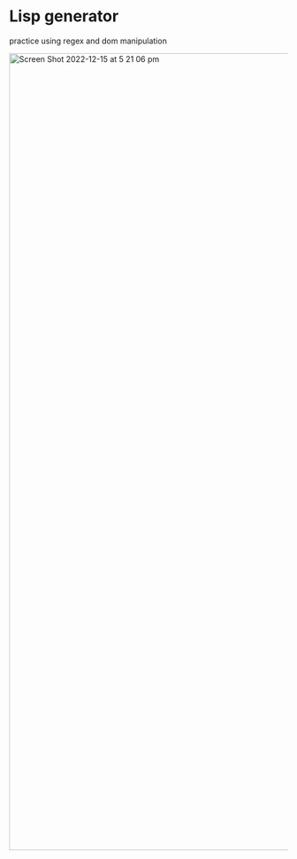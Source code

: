 # Lisp generator
 practice using regex and dom manipulation

<img width="1440" alt="Screen Shot 2022-12-15 at 5 21 06 pm" src="https://user-images.githubusercontent.com/97266283/207787449-bebe33b9-1180-4145-a257-9db9afc22ba0.png">
